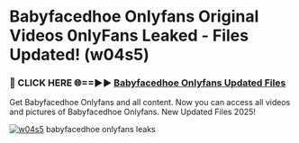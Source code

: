 # Babyfacedhoe Onlyfans Original Videos 0nlyFans Leaked - Files Updated! (w04s5)

<h3>🔴 CLICK HERE 🌐==►► <a href="https://tinyurl.com/3hn5wdd3" rel="nofollow">Babyfacedhoe Onlyfans Updated Files</a></h3>

Get Babyfacedhoe Onlyfans and all content. Now you can access all videos and pictures of Babyfacedhoe Onlyfans. New Updated Files 2025!

[![w04s5](https://i.imgur.com/4HnBqBT.gif)](https://tinyurl.com/3hn5wdd3)
babyfacedhoe onlyfans leaks